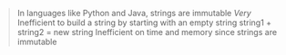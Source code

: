 > In languages like Python and Java, strings are immutable 
> *Very* Inefficient to build a string by starting with an empty string
> string1 + string2 =  new string 
> Inefficient on time and memory since strings are immutable 
